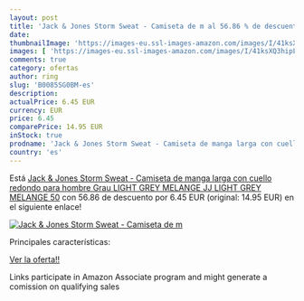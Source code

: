 ```yaml
---
layout: post
title: 'Jack & Jones Storm Sweat - Camiseta de m al 56.86 % de descuento'
date: 
thumbnailImage: 'https://images-eu.ssl-images-amazon.com/images/I/41ksXQ3hipL._SL200_.jpg'
images: [ 'https://images-eu.ssl-images-amazon.com/images/I/41ksXQ3hipL._SL200_.jpg' ]
comments: true
category: ofertas
author: ring
slug: 'B0085SG0BM-es'
description:
actualPrice: 6.45 EUR
currency: EUR
price: 6.45
comparePrice: 14.95 EUR
inStock: true
prodname: 'Jack & Jones Storm Sweat - Camiseta de manga larga con cuello redondo para hombre  Grau  LIGHT GREY MELANGE JJ LIGHT GREY MELANGE   50'
country: 'es'
---
```


Está [Jack & Jones Storm Sweat - Camiseta de manga larga con cuello redondo para hombre  Grau  LIGHT GREY MELANGE JJ LIGHT GREY MELANGE   50](https://www.amazon.es/dp/B0085SG0BM/?tag=tolees-21) con 56.86 de descuento por 6.45 EUR (original: 14.95 EUR) en el siguiente enlace!

[![Jack & Jones Storm Sweat - Camiseta de m](https://images-eu.ssl-images-amazon.com/images/I/41ksXQ3hipL._SL200_.jpg)](https://www.amazon.es/dp/B0085SG0BM/?tag=tolees-21)

Principales características:


[Ver la oferta!!](https://www.amazon.es/dp/B0085SG0BM/?tag=tolees-21)

Links participate in Amazon Associate program and might generate a comission on qualifying sales


